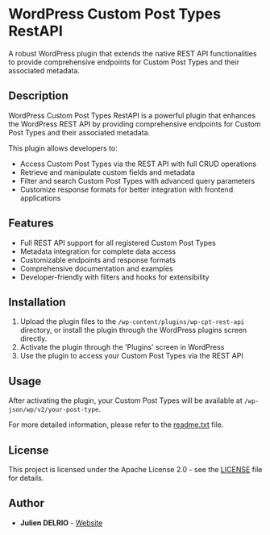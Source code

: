 # WordPress Custom Post Types RestAPI

A robust WordPress plugin that extends the native REST API functionalities to provide comprehensive endpoints for Custom Post Types and their associated metadata.

## Description

WordPress Custom Post Types RestAPI is a powerful plugin that enhances the WordPress REST API by providing comprehensive endpoints for Custom Post Types and their associated metadata.

This plugin allows developers to:

* Access Custom Post Types via the REST API with full CRUD operations
* Retrieve and manipulate custom fields and metadata
* Filter and search Custom Post Types with advanced query parameters
* Customize response formats for better integration with frontend applications

## Features

* Full REST API support for all registered Custom Post Types
* Metadata integration for complete data access
* Customizable endpoints and response formats
* Comprehensive documentation and examples
* Developer-friendly with filters and hooks for extensibility

## Installation

1. Upload the plugin files to the `/wp-content/plugins/wp-cpt-rest-api` directory, or install the plugin through the WordPress plugins screen directly.
2. Activate the plugin through the 'Plugins' screen in WordPress
3. Use the plugin to access your Custom Post Types via the REST API

## Usage

After activating the plugin, your Custom Post Types will be available at `/wp-json/wp/v2/your-post-type`.

For more detailed information, please refer to the [readme.txt](src/readme.txt) file.

## License

This project is licensed under the Apache License 2.0 - see the [LICENSE](LICENSE) file for details.

## Author

* **Julien DELRIO** - [Website](https://juliendelrio.fr)

